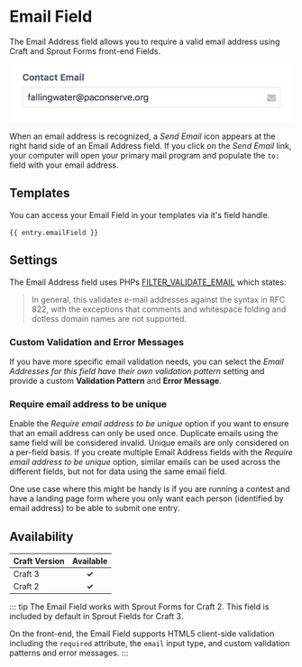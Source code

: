 # Email Field

The Email Address field allows you to require a valid email address using Craft and Sprout Forms front-end Fields.

![Sprout Email Field](./../images/fields/sprout-email-field.png) 

When an email address is recognized, a _Send Email_ icon appears at the right hand side of an Email Address field.  If you click on the _Send Email_ link, your computer will open your primary mail program and populate the `to:` field with your email address.

## Templates

You can access your Email Field in your templates via it's field handle.

``` twig
{{ entry.emailField }}
```

## Settings

The Email Address field uses PHPs [FILTER_VALIDATE_EMAIL](http://php.net/manual/en/filter.filters.validate.php) which states:

> In general, this validates e-mail addresses against the syntax in RFC 822, with the exceptions that comments and whitespace folding and dotless domain names are not supported.

### Custom Validation and Error Messages

If you have more specific email validation needs, you can select the _Email Addresses for this field have their own validation pattern_ setting and provide a custom **Validation Pattern** and **Error Message**.

### Require email address to be unique

Enable the _Require email address to be unique_ option if you want to ensure that an email address can only be used once.  Duplicate emails using the same field will be considered invalid. Unique emails are only considered on a per-field basis.  If you create multiple Email Address fields with the _Require email address to be unique_ option, similar emails can be used across the different fields, but not for data using the same email field.

One use case where this might be handy is if you are running a contest and have a landing page form where you only want each person (identified by email address) to be able to submit one entry.

## Availability

| Craft Version | Available |
|:------------- |:---------:|
| Craft 3       | **✓** |
| Craft 2       | **✓** |

::: tip
The Email Field works with Sprout Forms for Craft 2. This field is included by default in Sprout Fields for Craft 3.

On the front-end, the Email Field supports HTML5 client-side validation including the `required` attribute, the `email` input type, and custom validation patterns and error messages.
:::